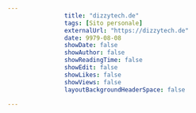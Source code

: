 ---
                title: "dizzytech.de"
                tags: [Sito personale]
                externalUrl: "https://dizzytech.de"
                date: 9979-08-08
                showDate: false
                showAuthor: false
                showReadingTime: false
                showEdit: false
                showLikes: false
                showViews: false
                layoutBackgroundHeaderSpace: false
                ---

